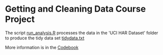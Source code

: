 # Getting and Cleaning Data Course Project

The script [run_analysis.R](run_analysis.R) processes the data in the 'UCI HAR Dataset' folder to produce the tidy data set [tidydata.txt](tidydata.txt)

More information is in the [Codebook](Codebook.md)
